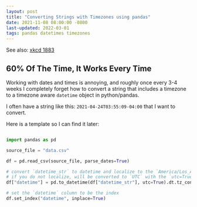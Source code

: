 ```yaml
---
layout: post
title: "Converting Strings with Timezones using pandas"
date: 2021-11-08 08:00:00 -0800
last-updated: 2022-03-01
tags: pandas datetimes timezones
---
```


See also: [xkcd 1883][xkcd-1883]

## 60% Of The Time, It Works Every Time

Working with dates and times is annoying, and roughly once every 3-4 weeks I completely forget how to convert a string that includes a timezone to a timezone aware `datetime` object in python/pandas.

I often have a string like this: `2021-04-24T03:55:09-04:00` that I want to convert.

Here is a template so I can find it later:

```python

import pandas as pd

source_file = "data.csv"

df = pd.read_csv(source_file, parse_dates=True)

# convert `datetime_str` to datetime and localize to the `America/Los_Angeles` timezone
# if you do not localize, will be converted to `UTC` with the `utc=True` parameter
df["datetime"] = pd.to_datetime(df["datetime_str"], utc=True).dt.tz_convert("America/Los_Angeles")

# set the `datetime` column to be the index
df.set_index("datetime", inplace=True)

```

[xkcd-1883]: https://xkcd.com/1883/

